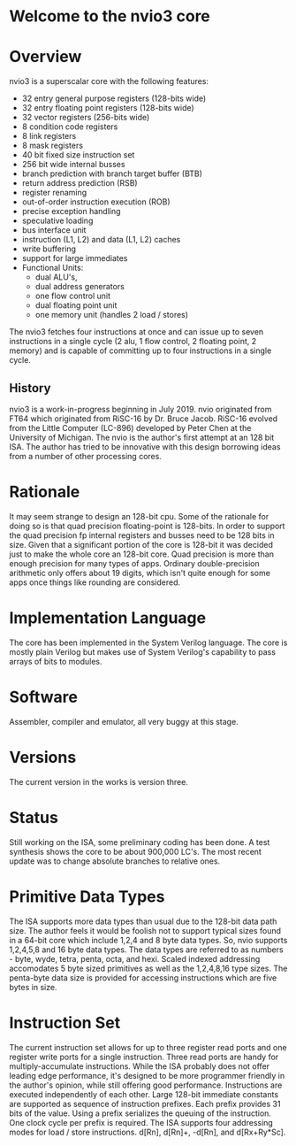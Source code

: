 # Welcome to the nvio3 core

# Overview
nvio3 is a superscalar core with the following features:
- 32 entry general purpose registers (128-bits wide)
- 32 entry floating point registers	(128-bits wide)
- 32 vector registers (256-bits wide)
- 8 condition code registers
- 8 link registers
- 8 mask registers
- 40 bit fixed size instruction set
- 256 bit wide internal busses
- branch prediction with branch target buffer (BTB)
- return address prediction (RSB)
- register renaming
- out-of-order instruction execution (ROB)
- precise exception handling
- speculative loading
- bus interface unit
- instruction (L1, L2) and data (L1, L2) caches
- write buffering
- support for large immediates
- Functional Units:
	- dual ALU's,
	- dual address generators
	- one flow control unit
	- dual floating point unit
	- one memory unit (handles 2 load / stores)

The nvio3 fetches four instructions at once and can issue up to seven instructions in a single cycle (2 alu, 1 flow control, 2 floating point, 2 memory) and is capable of committing up to four instructions in a single cycle. 

## History
nvio3 is a work-in-progress beginning in July 2019. nvio originated from FT64 which originated from RiSC-16 by Dr. Bruce Jacob. RiSC-16 evolved from the Little Computer (LC-896) developed by Peter Chen at the University of Michigan. The nvio is the author's first attempt at an 128 bit ISA. The author has tried to be innovative with this design borrowing ideas from a number of other processing cores.

# Rationale
It may seem strange to design an 128-bit cpu. Some of the rationale for doing so is that quad precision floating-point is 128-bits. In order to support the quad precision fp internal registers and busses need to be 128 bits in size. Given that a significant portion of the core is 128-bit it was decided just to make the whole core an 128-bit core. Quad precision is more than enough precision for many types of apps. Ordinary double-precision arithmetic only offers about 19 digits, which isn't quite enough for some apps once things like rounding are considered.

# Implementation Language
The core has been implemented in the System Verilog language. The core is mostly plain Verilog but makes use of System Verilog's capability to pass arrays of bits to modules.

# Software
Assembler, compiler and emulator, all very buggy at this stage.

# Versions
The current version in the works is version three.

# Status
Still working on the ISA, some preliminary coding has been done. A test synthesis shows the core to be about 900,000 LC's. The most recent update was to change absolute branches to relative ones.

# Primitive Data Types
The ISA supports more data types than usual due to the 128-bit data path size. The author feels it would be foolish not to support typical sizes found in a 64-bit core which include 1,2,4 and 8 byte data types. So, nvio supports 1,2,4,5,8 and 16 byte data types. The data types are referred to as numbers - byte, wyde, tetra, penta, octa, and hexi. Scaled indexed addressing accomodates 5 byte sized primitives as well as the 1,2,4,8,16 type sizes. The penta-byte data size is provided for accessing instructions which are five bytes in size.

# Instruction Set
The current instruction set allows for up to three register read ports and one register write ports for a single instruction. Three read ports are handy for multiply-accumulate instructions. While the ISA probably does not offer leading edge performance, it's designed to be more programmer friendly in the author's opinion, while still offering good performance.
Instructions are executed independently of each other.
Large 128-bit immediate constants are supported as sequence of instruction prefixes. Each prefix provides 31 bits of the value. Using a prefix serializes the queuing of the instruction. One clock cycle per prefix is required.
The ISA supports four addressing modes for load / store instructions. d[Rn], d[Rn]+, -d[Rn], and d[Rx+Ry*Sc].
